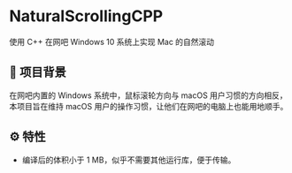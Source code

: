 # NaturalScrollingCPP

使用 C++ 在网吧 Windows 10 系统上实现 Mac 的自然滚动

## 🧪 项目背景

在网吧内置的 Windows 系统中，鼠标滚轮方向与 macOS 用户习惯的方向相反，本项目旨在维持 macOS 用户的操作习惯，让他们在网吧的电脑上也能用地顺手。

## ⚙️ 特性

- 编译后的体积小于 1 MB，似乎不需要其他运行库，便于传输。
